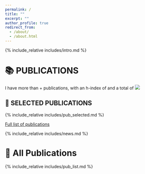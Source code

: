 ```yaml
---
permalink: /
title: ""
excerpt: ""
author_profile: true
redirect_from: 
  - /about/
  - /about.html
---
```


<span class='anchor' id='about-me'></span>
{% include_relative includes/intro.md %}

# 📚 PUBLICATIONS 

I have more than <span id='total_paper_number'></span>+ publications, with an h-index of <span id='h_index'></span> and a total of <img src="https://img.shields.io/endpoint?logo=Google%20Scholar&url=https%3A%2F%2Fcdn.jsdelivr.net%2Fgh%2Fzhudeng94%2Fzhudeng94.github.io@google-scholar-stats%2Fgs_data_shieldsio.json&labelColor=f6f6f6&color=9cf&style=flat&label=citations">

## 🌟 SELECTED PUBLICATIONS  
{% include_relative includes/pub_selected.md %}

[Full list of publications](#-all-publications-)

{% include_relative includes/news.md %}

# 📄 All Publications  
{% include_relative includes/pub_list.md %}



